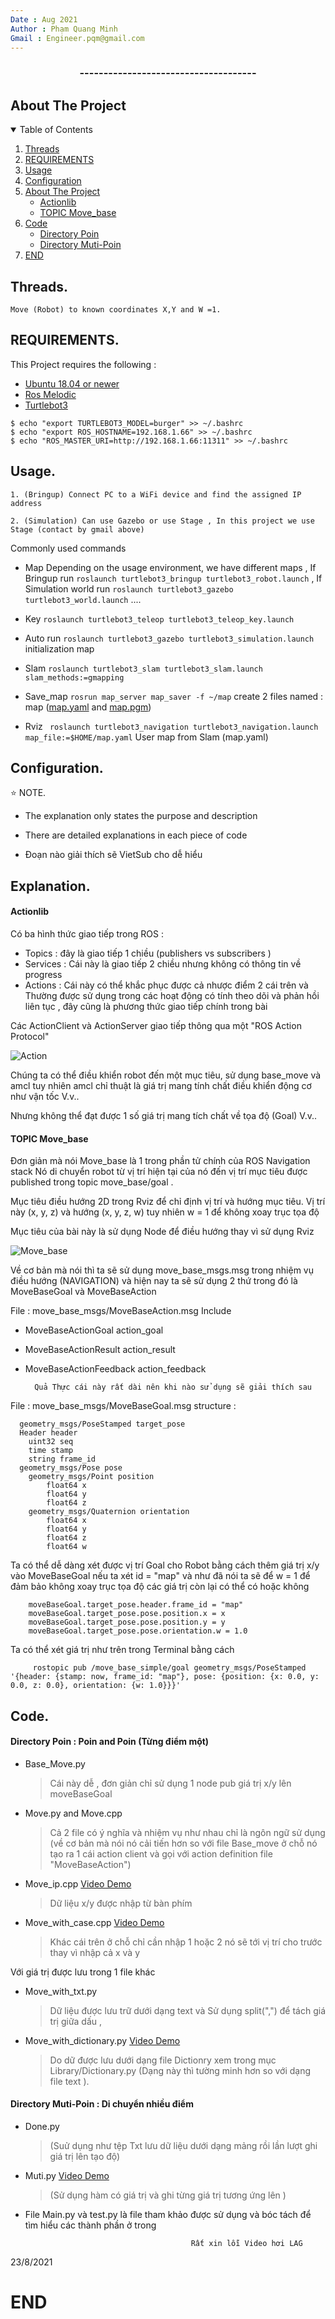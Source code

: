 ```yaml
---
Date : Aug 2021
Author : Phạm Quang Minh 
Gmail : Engineer.pqm@gmail.com
---
```

<h3 align="center">-------------------------------------</h3>

<!-- ABOUT THE PROJECT -->
## About The Project



<!-- TABLE OF CONTENTS -->
<details open="open">
  <summary>Table of Contents</summary>
  <ol>
    <li><a href="#Threads">Threads</a></li>
    <li><a href="#REQUIREMENTS">REQUIREMENTS</a></li>
    <li><a href="#Usage">Usage</a></li>
    <li><a href="#Configuration">Configuration</a></li>
        <li>
      <a href="#Explanation">About The Project</a>
      <ul>
        <li><a href="#Actionlib">Actionlib</a></li>
        <li><a href="#TOPIC Move_base">TOPIC Move_base</a></li>
      </ul>
    </li>
    <li>
      <a href="#Code">Code</a>
      <ul>
        <li><a href="#Directory Poin">Directory Poin</a></li>
        <li><a href="#Directory Muti-Poin ">Directory Muti-Poin </a></li>
      </ul>
    </li>
    <li><a href="#END">END</a></li>
  </ol>
</details>

## Threads.
    Move (Robot) to known coordinates X,Y and W =1.

## REQUIREMENTS.
This Project requires the following :

 * [Ubuntu 18.04 or newer](https://ubuntu.com/download/desktop)
 * [Ros Melodic](http://wiki.ros.org/melodic/Installation/Ubuntu)
 * [Turtlebot3](https://emanual.robotis.com/docs/en/platform/turtlebot3/quick-start/)
 
 ```
$ echo "export TURTLEBOT3_MODEL=burger" >> ~/.bashrc
$ echo "export ROS_HOSTNAME=192.168.1.66" >> ~/.bashrc
$ echo "ROS_MASTER_URI=http://192.168.1.66:11311" >> ~/.bashrc
```
 
## Usage.
    1. (Bringup) Connect PC to a WiFi device and find the assigned IP address 
       
    2. (Simulation) Can use Gazebo or use Stage , In this project we use Stage (contact by gmail above)

       
Commonly used commands

- Map
Depending on the usage environment, we have different maps , If Bringup run `roslaunch turtlebot3_bringup turtlebot3_robot.launch` , If Simulation world run `roslaunch turtlebot3_gazebo turtlebot3_world.launch` ....


- Key
`roslaunch turtlebot3_teleop turtlebot3_teleop_key.launch`

- Auto run
`roslaunch turtlebot3_gazebo turtlebot3_simulation.launch` initialization map

- Slam
`roslaunch turtlebot3_slam turtlebot3_slam.launch slam_methods:=gmapping`


- Save_map
`rosrun map_server map_saver -f ~/map` create 2 files named : map 
([map.yaml](https://drive.google.com/file/d/1Sgh59YlcczLijoO3PJziSD-_hNcs6wpK/view?usp=sharing) and [map.pgm](https://drive.google.com/file/d/1-D501HZLUUH2t253WPeOLxfVnnVY9YQQ/view?usp=sharing))

- Rviz 
` roslaunch turtlebot3_navigation turtlebot3_navigation.launch map_file:=$HOME/map.yaml` User map from Slam (map.yaml)


## Configuration.


⭐️ NOTE.
-   The explanation only states the purpose and description

-   There are detailed explanations in each piece of code

-   Đoạn nào giải thích sẽ VietSub cho dễ  hiểu 

## Explanation. 

#### Actionlib

Có ba hình thức giao tiếp trong ROS :  
- Topics : đây là giao tiếp 1 chiều (publishers vs subscribers )
- Services : Cái này là giao tiếp 2 chiều nhưng không có thông tin về  progress
- Actions : Cái này có thể khắc phục được cả nhược điểm 2 cái trên và Thường được sử dụng trong các hoạt động có tính theo dõi và phản hồi liên tục , đây cũng là phương thức giao tiếp chính trong bài 

Các ActionClient và ActionServer giao tiếp thông qua một "ROS Action Protocol"


![Action](http://library.isr.ist.utl.pt/docs/roswiki/attachments/actionlib/client_server_interaction.png)


Chúng ta có thể điều khiển robot đến một mục tiêu, sử dụng base_move và amcl tuy nhiên amcl chỉ thuật là giá trị mang tính chất điều khiển động cơ như vận tốc V.v.. 

Nhưng không thể đạt được 1 số giá trị mang tích chất về  tọa độ (Goal) V.v.. 

#### TOPIC Move_base 

 Đơn giản mà nói Move_base là 1 trong phần tử chính của ROS Navigation stack Nó di chuyển robot từ vị trí hiện tại của nó đến vị trí mục tiêu được published trong topic move_base/goal .

Mục tiêu điều hướng 2D trong Rviz để chỉ định vị trí và hướng mục tiêu. Vị trí này (x, y, z) và hướng (x, y, z, w) tuy nhiên w = 1 để không xoay trục tọa độ 

Mục tiêu của bài này là sử dụng Node để điều hướng thay vì sử dụng Rviz 

![Move_base](http://library.isr.ist.utl.pt/docs/roswiki/attachments/move_base/overview_tf.png)

Về cơ bản mà nói thì ta sẽ sử dụng move_base_msgs.msg trong nhiệm vụ điều hướng (NAVIGATION) và hiện nay ta sẽ sử dụng 2 thứ trong đó là MoveBaseGoal và MoveBaseAction

   File : move_base_msgs/MoveBaseAction.msg Include  

- MoveBaseActionGoal action_goal
- MoveBaseActionResult action_result
- MoveBaseActionFeedback action_feedback


        Quả Thực cái này rất dài nên khi nào sử dụng sẽ giải thích sau 
        
File : move_base_msgs/MoveBaseGoal.msg structure :

      geometry_msgs/PoseStamped target_pose
      Header header
        uint32 seq
        time stamp
        string frame_id
      geometry_msgs/Pose pose
        geometry_msgs/Point position
            float64 x
            float64 y
            float64 z
        geometry_msgs/Quaternion orientation
            float64 x
            float64 y
            float64 z
            float64 w
    
  Ta có thể dễ dàng xét được vị trí Goal cho Robot bằng cách thêm giá trị x/y vào MoveBaseGoal nếu ta xét id = "map" và như đã nói ta sẽ để w = 1 để đảm bảo không xoay trục tọa độ các giá trị còn lại có thể có hoặc không 
       
        moveBaseGoal.target_pose.header.frame_id = "map"
        moveBaseGoal.target_pose.pose.position.x = x
        moveBaseGoal.target_pose.pose.position.y = y
        moveBaseGoal.target_pose.pose.orientation.w = 1.0

Ta có thể xét giá trị như trên trong Terminal bằng cách 

         rostopic pub /move_base_simple/goal geometry_msgs/PoseStamped '{header: {stamp: now, frame_id: "map"}, pose: {position: {x: 0.0, y: 0.0, z: 0.0}, orientation: {w: 1.0}}}'
         

## Code.

#### Directory Poin : Poin and Poin (Từng điểm một)

* Base_Move.py 
    > Cái này dễ , đơn giản chỉ sử dụng 1 node pub giá trị x/y lên moveBaseGoal
* Move.py and Move.cpp
    > Cả 2 file có ý nghĩa và nhiệm vụ như nhau chỉ là ngôn ngữ sử dụng (về cơ bản mà nói nó cải tiến hơn so với file Base_move ở chỗ nó tạo ra 1 cái action client và gọi với action definition file "MoveBaseAction")

* Move_ip.cpp [Video Demo](https://drive.google.com/file/d/1mrTuHhitEaFwosD5H75a5c9AG8L4a5cv/view?usp=sharing)
    > Dữ liệu x/y được nhập từ bàn phím  
* Move_with_case.cpp [Video Demo](https://drive.google.com/file/d/1mvjackHJ7GJvbxHQibSqembTMlMyC_2k/view?usp=sharing)
    > Khác cái trên ở chỗ  chỉ cần nhập 1 hoặc 2 nó sẽ tới vị trí cho trước thay vì nhập cả x và y 

Với giá trị được lưu trong 1 file khác 

* Move_with_txt.py
   > Dữ liệu được lưu trữ dưới dạng text và Sử dụng split(",") để tách giá trị giữa dấu , 
  
* Move_with_dictionary.py [Video Demo](https://drive.google.com/file/d/1GcPGdj0GGRlgUv0CH6B-aCYBWdvZqyLB/view?usp=sharing)
    > Do dữ được lưu dưới dạng file Dictionry xem trong mục Library/Dictionary.py (Dạng này thì tường minh hơn so với dạng file text ).



#### Directory Muti-Poin : Di chuyển nhiều điểm 
* Done.py 
    > (Suử dụng như tệp Txt lưu dữ liệu dưới dạng mảng rồi lần lượt ghi giá trị lên tạo độ)

* Muti.py [Video Demo](https://drive.google.com/file/d/1zmwep9HPIQRpnQsmVdFMnbTnclCE7q0b/view?usp=sharing)
    > (Sử dụng hàm có giá trị và ghi từng giá trị tương ứng lên )

* File Main.py và test.py là file tham khảo được sử dụng và bóc tách để tìm hiểu các thành phần ở trong 

                                           Rất xin lỗi Video hơi LAG

23/8/2021

# END  

